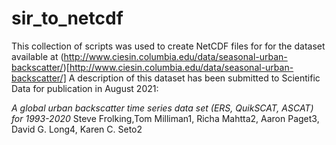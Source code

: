 # sir_to_netcdf

This collection of scripts was used to create NetCDF files for for
the dataset available at (http://www.ciesin.columbia.edu/data/seasonal-urban-backscatter/)[http://www.ciesin.columbia.edu/data/seasonal-urban-backscatter/]
A description of this dataset has been submitted to Scientific Data
for publication in August 2021:

*A global urban backscatter time series data set (ERS, QuikSCAT, ASCAT) for 1993-2020*
Steve Frolking,Tom Milliman1, Richa Mahtta2, Aaron Paget3, David G. Long4, Karen C. Seto2

